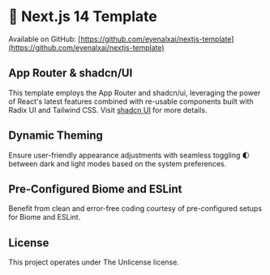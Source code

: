 # 🚀 Next.js 14 Template

Available on GitHub: [https://github.com/eyenalxai/nextjs-template](https://github.com/eyenalxai/nextjs-template)

## App Router & shadcn/UI

This template employs the App Router and shadcn/ui, leveraging the power of React's latest features combined with re-usable components built with Radix UI and Tailwind CSS. Visit [shadcn UI](https://ui.shadcn.com) for more details.

## Dynamic Theming

Ensure user-friendly appearance adjustments with seamless toggling 🌓 between dark and light modes based on the system preferences.

## Pre-Configured Biome and ESLint

Benefit from clean and error-free coding courtesy of pre-configured setups for Biome and ESLint.
  
## License

This project operates under The Unlicense license.